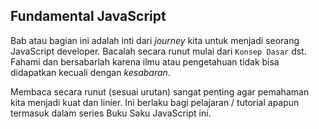 ## Fundamental JavaScript

Bab atau bagian ini adalah inti dari _journey_ kita untuk menjadi seorang JavaScript developer. Bacalah secara runut mulai dari ```Konsep Dasar``` dst. Fahami dan bersabarlah karena ilmu atau pengetahuan tidak bisa didapatkan kecuali dengan _kesabaran_.

Membaca secara runut (sesuai urutan) sangat penting agar pemahaman kita menjadi kuat dan linier. Ini berlaku bagi pelajaran / tutorial apapun termasuk dalam series Buku Saku JavaScript ini.
